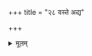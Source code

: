 +++
title = "२८ यस्ते अद्य"

+++
<details><summary>मूलम्</summary>

यस्ते॑ अ॒द्य कृ॒णव॑द्भद्रशोचेऽपू॒पन्दे॑व घृ॒तव॑न्तमग्ने ।  
प्र तन्न॑य प्रत॒राव्ँवस्यो॒ अच्छा॒भि द्यु॒म्नन्दे॒वभ॑क्तय्ँयविष्ठ । आ [८]
</details>

<div class="js_include" url="/vedAH_Rk/shAkalam/saMhitA/sarvASh_TIkAH/10/045/09_yaste_adya.md"  newLevelForH1="5" includeTitle="false"> </div>  

